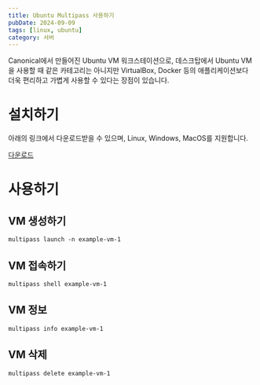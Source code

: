 ```yaml
---
title: Ubuntu Multipass 사용하기
pubDate: 2024-09-09
tags: [linux, ubuntu]
category: 서버
---
```


Canonical에서 만들어진 Ubuntu VM 워크스테이션으로, 데스크탑에서 Ubuntu VM을 사용할 때 같은 카테고리는 아니지만 VirtualBox, Docker 등의 애플리케이션보다 더욱 편리하고 가볍게 사용할 수 있다는 장점이 있습니다.

# 설치하기

아래의 링크에서 다운로드받을 수 있으며, Linux, Windows, MacOS를 지원합니다.

[다운로드](https://multipass.run/install)

# 사용하기

## VM 생성하기

```
multipass launch -n example-vm-1
```

## VM 접속하기

```
multipass shell example-vm-1
```

## VM 정보

```
multipass info example-vm-1
```

## VM 삭제

```
multipass delete example-vm-1
```

